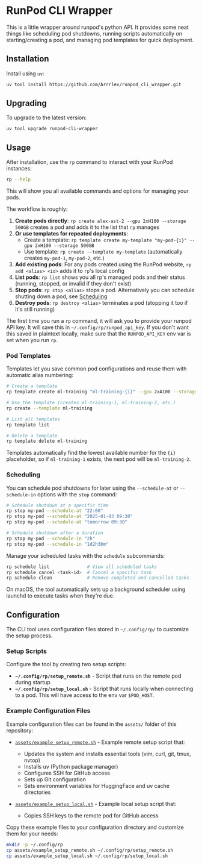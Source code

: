 # RunPod CLI Wrapper

This is a little wrapper around runpod's python API. It provides some neat things like scheduling pod shutdowns, running scripts automatically on starting/creating a pod, and managing pod templates for quick deployment.

## Installation

Install using `uv`:

```bash
uv tool install https://github.com/Arrrlex/runpod_cli_wrapper.git
```

## Upgrading

To upgrade to the latest version:

```bash
uv tool upgrade runpod-cli-wrapper
```

## Usage

After installation, use the `rp` command to interact with your RunPod instances:

```bash
rp --help
```

This will show you all available commands and options for managing your pods.

The workflow is roughly:

1. **Create pods directly**: `rp create alex-ast-2 --gpu 2xH100 --storage 500GB` creates a pod and adds it to the list that `rp` manages
2. **Or use templates for repeated deployments**:
   - Create a template: `rp template create my-template "my-pod-{i}" --gpu 2xH100 --storage 500GB`
   - Use template: `rp create --template my-template` (automatically creates `my-pod-1`, `my-pod-2`, etc.)
3. **Add existing pods**: For any pods created using the RunPod website, `rp add <alias> <id>` adds it to `rp`'s local config
4. **List pods**: `rp list` shows you all rp's managed pods and their status (running, stopped, or invalid if they don't exist)
5. **Stop pods**: `rp stop <alias>` stops a pod. Alternatively you can schedule shutting down a pod, see [Scheduling](#scheduling)
6. **Destroy pods**: `rp destroy <alias>` terminates a pod (stopping it too if it's still running)

The first time you run a `rp` command, it will ask you to provide your runpod API key. It will save this in `~/.config/rp/runpod_api_key`. If you don't want this saved in plaintext locally, make sure that the `RUNPOD_API_KEY` env var is set when you run `rp`.

### Pod Templates

Templates let you save common pod configurations and reuse them with automatic alias numbering:

```bash
# Create a template
rp template create ml-training "ml-training-{i}" --gpu 2xA100 --storage 1TB

# Use the template (creates ml-training-1, ml-training-2, etc.)
rp create --template ml-training

# List all templates
rp template list

# Delete a template
rp template delete ml-training
```

Templates automatically find the lowest available number for the `{i}` placeholder, so if `ml-training-1` exists, the next pod will be `ml-training-2`.

### Scheduling

You can schedule pod shutdowns for later using the `--schedule-at` or `--schedule-in` options with the `stop` command:

```bash
# Schedule shutdown at a specific time
rp stop my-pod --schedule-at "22:00"
rp stop my-pod --schedule-at "2025-01-03 09:30"
rp stop my-pod --schedule-at "tomorrow 09:30"

# Schedule shutdown after a duration
rp stop my-pod --schedule-in "2h"
rp stop my-pod --schedule-in "1d2h30m"
```

Manage your scheduled tasks with the `schedule` subcommands:

```bash
rp schedule list              # View all scheduled tasks
rp schedule cancel <task-id>  # Cancel a specific task
rp schedule clean             # Remove completed and cancelled tasks
```

On macOS, the tool automatically sets up a background scheduler using launchd to execute tasks when they're due.

## Configuration

The CLI tool uses configuration files stored in `~/.config/rp/` to customize the setup process.

### Setup Scripts

Configure the tool by creating two setup scripts:

- **`~/.config/rp/setup_remote.sh`** - Script that runs on the remote pod during startup
- **`~/.config/rp/setup_local.sh`** - Script that runs locally when connecting to a pod. This will have access to the env var `$POD_HOST`.

### Example Configuration Files

Example configuration files can be found in the `assets/` folder of this repository:

- [`assets/example_setup_remote.sh`](assets/example_setup_remote.sh) - Example remote setup script that:
  - Updates the system and installs essential tools (vim, curl, git, tmux, nvtop)
  - Installs uv (Python package manager)
  - Configures SSH for GitHub access
  - Sets up Git configuration
  - Sets environment variables for HuggingFace and uv cache directories

- [`assets/example_setup_local.sh`](assets/example_setup_local.sh) - Example local setup script that:
  - Copies SSH keys to the remote pod for GitHub access

Copy these example files to your configuration directory and customize them for your needs:

```bash
mkdir -p ~/.config/rp
cp assets/example_setup_remote.sh ~/.config/rp/setup_remote.sh
cp assets/example_setup_local.sh ~/.config/rp/setup_local.sh
```
